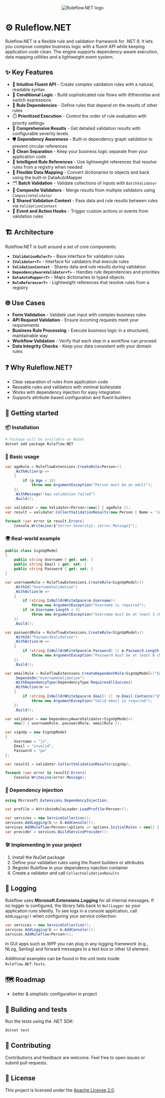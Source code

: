 <div align="center">
  <img src="Ruleflow.NET/Engine/Images/Ruleflow.NET.png" alt="Ruleflow.NET logo" />
</div>

# ⚙️ Ruleflow.NET

Ruleflow.NET is a flexible rule and validation framework for .NET 8. It lets you compose complex business logic with a fluent API while keeping application code clean. The engine supports dependency-aware execution, data mapping utilities and a lightweight event system.

## ✨ Key Features

- 🚀 **Intuitive Fluent API** - Create complex validation rules with a natural, readable syntax
- 🧠 **Conditional Logic** - Build sophisticated rule flows with if/then/else and switch expressions
- 🔗 **Rule Dependencies** - Define rules that depend on the results of other rules
- ⏱️ **Prioritized Execution** - Control the order of rule evaluation with priority settings
- 📝 **Comprehensive Results** - Get detailed validation results with configurable severity levels
- 🛡️ **Dependency Awareness** - Built-in dependency graph validation to prevent circular references
- 🧹 **Clean Separation** - Keep your business logic separate from your application code
- 📌 **Intelligent Rule References** - Use lightweight references that resolve rules from a registry when needed
- 🔧 **Flexible Data Mapping** - Convert dictionaries to objects and back using the built-in DataAutoMapper
- 🗂️ **Batch Validation** - Validate collections of inputs with `BatchValidator`
- 🧱 **Composite Validators** - Merge results from multiple validators using `CompositeValidator`
- 🤝 **Shared Validation Context** - Pass data and rule results between rules via `ValidationContext`
- 🎯 **Event and Action Hooks** - Trigger custom actions or events from validation rules

## 🏗️ Architecture

Ruleflow.NET is built around a set of core components:

- **`IValidationRule<T>`** - Base interface for validation rules
- **`IValidator<T>`** - Interface for validators that execute rules
- **`ValidationContext`** - Shares data and rule results during validation
- **`DependencyAwareValidator<T>`** - Handles rule dependencies and priorities
- **`DataAutoMapper<T>`** - Maps dictionaries to typed objects
- **`RuleReference<T>`** - Lightweight references that resolve rules from a registry

## 🌐 Use Cases

- **Form Validation** - Validate user input with complex business rules
- **API Request Validation** - Ensure incoming requests meet your requirements
- **Business Rule Processing** - Execute business logic in a structured, maintainable way
- **Workflow Validation** - Verify that each step in a workflow can proceed
- **Data Integrity Checks** - Keep your data consistent with your domain rules

## ❓ Why Ruleflow.NET?

- Clear separation of rules from application code
- Reusable rules and validators with minimal boilerplate
- Works with dependency injection for easy integration
- Supports attribute-based configuration and fluent builders

## 🚀 Getting started

### 📦 Installation

```bash
# Package will be available on NuGet
dotnet add package Ruleflow.NET
```

### 🔰 Basic usage

```csharp
var ageRule = RuleflowExtensions.CreateRule<Person>()
    .WithAction(p =>
    {
        if (p.Age < 18)
            throw new ArgumentException("Person must be an adult");
    })
    .WithMessage("Age validation failed")
    .Build();

var validator = new Validator<Person>(new[] { ageRule });
var result = validator.CollectValidationResults(new Person { Name = "John", Age = 17 });

foreach (var error in result.Errors)
    Console.WriteLine($"{error.Severity}: {error.Message}");
```

### 🌍 Real-world example

```csharp
public class SignUpModel
{
    public string Username { get; set; }
    public string Email { get; set; }
    public string Password { get; set; }
}

var usernameRule = RuleflowExtensions.CreateRule<SignUpModel>()
    .WithId("UsernameValidation")
    .WithAction(m =>
    {
        if (string.IsNullOrWhiteSpace(m.Username))
            throw new ArgumentException("Username is required");
        if (m.Username.Length < 3)
            throw new ArgumentException("Username must be at least 3 characters");
    })
    .Build();

var passwordRule = RuleflowExtensions.CreateRule<SignUpModel>()
    .WithId("PasswordValidation")
    .WithAction(m =>
    {
        if (string.IsNullOrWhiteSpace(m.Password) || m.Password.Length < 8)
            throw new ArgumentException("Password must be at least 8 characters");
    })
    .Build();

var emailRule = RuleflowExtensions.CreateDependentRule<SignUpModel>("EmailValidation")
    .DependsOn("UsernameValidation")
    .WithDependencyType(DependencyType.RequiresAllSuccess)
    .WithAction(m =>
    {
        if (string.IsNullOrWhiteSpace(m.Email) || !m.Email.Contains("@"))
            throw new ArgumentException("Valid email is required");
    })
    .Build();

var validator = new DependencyAwareValidator<SignUpModel>(
    new[] { usernameRule, passwordRule, emailRule });

var signUp = new SignUpModel
{
    Username = "jo",
    Email = "invalid",
    Password = "pw"
};

var result2 = validator.CollectValidationResults(signUp);

foreach (var error in result2.Errors)
    Console.WriteLine(error.Message);
```

### 🔌 Dependency injection

```csharp
using Microsoft.Extensions.DependencyInjection;

var profile = AttributeRuleLoader.LoadProfile<Person>();

var services = new ServiceCollection();
services.AddLogging(b => b.AddConsole());
services.AddRuleflow<Person>(options => options.InitialRules = new[] { ageRule }, profile);
var provider = services.BuildServiceProvider();
```

### 🛠️ Implementing in your project

1. Install the NuGet package
2. Define your validation rules using the fluent builders or attributes
3. Register Ruleflow in your dependency injection container
4. Create a validator and call `CollectValidationResults`

## 📝 Logging

Ruleflow uses **Microsoft.Extensions.Logging** for all internal messages. If no logger is configured, the
library falls back to `NullLogger` so your application runs silently. To see logs in a console
application, call `AddLogging()` when configuring your service collection:

```csharp
var services = new ServiceCollection();
services.AddLogging(b => b.AddConsole());
services.AddRuleflow<Person>();
```

In GUI apps such as WPF you can plug in any logging framework (e.g., NLog, Serilog) and forward messages
to a text box or other UI element.

Additional examples can be found in the unit tests inside `Ruleflow.NET.Tests`.

## 🗺️ Roadmap

- better & simplistic configuration in project

## 🧪 Building and tests

Run the tests using the .NET SDK:

```bash
dotnet test
```

## 🤝 Contributing

Contributions and feedback are welcome. Feel free to open issues or submit pull requests.

## 📄 License

This project is licensed under the [Apache License 2.0](LICENSE.txt).
